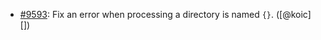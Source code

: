 * [#9593](https://github.com/rubocop/rubocop/issues/9593): Fix an error when processing a directory is named `{}`. ([@koic][])
